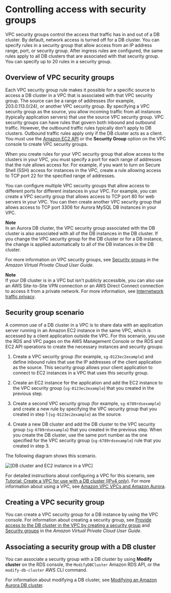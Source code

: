 # Controlling access with security groups<a name="Overview.RDSSecurityGroups"></a>

VPC security groups control the access that traffic has in and out of a DB cluster\. By default, network access is turned off for a DB cluster\. You can specify rules in a security group that allow access from an IP address range, port, or security group\. After ingress rules are configured, the same rules apply to all DB clusters that are associated with that security group\. You can specify up to 20 rules in a security group\.

## Overview of VPC security groups<a name="Overview.RDSSecurityGroups.VPCSec"></a>

Each VPC security group rule makes it possible for a specific source to access a DB cluster in a VPC that is associated with that VPC security group\. The source can be a range of addresses \(for example, 203\.0\.113\.0/24\), or another VPC security group\. By specifying a VPC security group as the source, you allow incoming traffic from all instances \(typically application servers\) that use the source VPC security group\. VPC security groups can have rules that govern both inbound and outbound traffic\. However, the outbound traffic rules typically don't apply to DB clusters\. Outbound traffic rules apply only if the DB cluster acts as a client\. You must use the [Amazon EC2 API](https://docs.aws.amazon.com/AWSEC2/latest/APIReference/Welcome.html) or the **Security Group** option on the VPC console to create VPC security groups\. 

When you create rules for your VPC security group that allow access to the clusters in your VPC, you must specify a port for each range of addresses that the rule allows access for\. For example, if you want to turn on Secure Shell \(SSH\) access for instances in the VPC, create a rule allowing access to TCP port 22 for the specified range of addresses\.

You can configure multiple VPC security groups that allow access to different ports for different instances in your VPC\. For example, you can create a VPC security group that allows access to TCP port 80 for web servers in your VPC\. You can then create another VPC security group that allows access to TCP port 3306 for Aurora MySQL DB instances in your VPC\.

**Note**  
In an Aurora DB cluster, the VPC security group associated with the DB cluster is also associated with all of the DB instances in the DB cluster\. If you change the VPC security group for the DB cluster or for a DB instance, the change is applied automatically to all of the DB instances in the DB cluster\.

For more information on VPC security groups, see [Security groups](https://docs.aws.amazon.com/vpc/latest/userguide/VPC_SecurityGroups.html) in the *Amazon Virtual Private Cloud User Guide*\. 

**Note**  
If your DB cluster is in a VPC but isn't publicly accessible, you can also use an AWS Site\-to\-Site VPN connection or an AWS Direct Connect connection to access it from a private network\. For more information, see [Internetwork traffic privacy](inter-network-traffic-privacy.md)\.

## Security group scenario<a name="Overview.RDSSecurityGroups.Scenarios"></a>

A common use of a DB cluster in a VPC is to share data with an application server running in an Amazon EC2 instance in the same VPC, which is accessed by a client application outside the VPC\. For this scenario, you use the RDS and VPC pages on the AWS Management Console or the RDS and EC2 API operations to create the necessary instances and security groups: 

1. Create a VPC security group \(for example, `sg-0123ec2example`\) and define inbound rules that use the IP addresses of the client application as the source\. This security group allows your client application to connect to EC2 instances in a VPC that uses this security group\.

1. Create an EC2 instance for the application and add the EC2 instance to the VPC security group \(`sg-0123ec2example`\) that you created in the previous step\.

1. Create a second VPC security group \(for example, `sg-6789rdsexample`\) and create a new rule by specifying the VPC security group that you created in step 1 \(`sg-0123ec2example`\) as the source\.

1. Create a new DB cluster and add the DB cluster to the VPC security group \(`sg-6789rdsexample`\) that you created in the previous step\. When you create the DB cluster, use the same port number as the one specified for the VPC security group \(`sg-6789rdsexample`\) rule that you created in step 3\.

The following diagram shows this scenario\.

![\[DB cluster and EC2 instance in a VPC\]](http://docs.aws.amazon.com/AmazonRDS/latest/AuroraUserGuide/images/con-VPC-sec-grp-aurora.png)

For detailed instructions about configuring a VPC for this scenario, see [Tutorial: Create a VPC for use with a DB cluster \(IPv4 only\)](CHAP_Tutorials.WebServerDB.CreateVPC.md)\. For more information about using a VPC, see [Amazon VPC VPCs and Amazon Aurora](USER_VPC.md)\.

## Creating a VPC security group<a name="Overview.RDSSecurityGroups.Create"></a>

You can create a VPC security group for a DB instance by using the VPC console\. For information about creating a security group, see [Provide access to the DB cluster in the VPC by creating a security group](CHAP_SettingUp_Aurora.md#CHAP_SettingUp_Aurora.SecurityGroup) and [Security groups](https://docs.aws.amazon.com/vpc/latest/userguide/VPC_SecurityGroups.html) in the *Amazon Virtual Private Cloud User Guide*\.

## Associating a security group with a DB cluster<a name="Overview.RDSSecurityGroups.AssociateWithCluster"></a>

You can associate a security group with a DB cluster by using **Modify cluster** on the RDS console, the `ModifyDBCluster` Amazon RDS API, or the `modify-db-cluster` AWS CLI command\.

For information about modifying a DB cluster, see [Modifying an Amazon Aurora DB cluster](Aurora.Modifying.md)\.